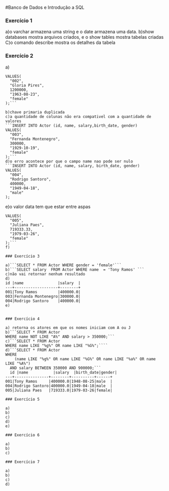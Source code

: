 #Banco de Dados e Introdução a SQL

### Exercício 1

a)o varchar armazena uma string e o date armazena uma data.
b)show databases mostra arquivos criados, e o show tables mostra tabelas criadas
C)o comando describe mostra os detalhes da tabela 

### Exercício 2

a)
```INSERT INTO Actor (id, name, salary, birth_date, gender)
VALUES(
  "002", 
  "Gloria Pires",
  1200000,
  "1963-08-23", 
  "female"
);```

b)chave primaria duplicada
c)a quantidade de colunas não era compativel com a quantidade de valores
```INSERT INTO Actor (id, name, salary,birth_date, gender)
VALUES(
  "003", 
  "Fernanda Montenegro",
  300000,
  "1929-10-19", 
  "female"
);```
d)o erro acontece por que o campo name nao pode ser nulo
```INSERT INTO Actor (id, name, salary, birth_date, gender)
VALUES(
  "004",
  "Rodrigo Santoro",
  400000,
  "1949-04-18", 
  "male"
);
```
e)o valor data tem que estar entre aspas
```INSERT INTO Actor (id, name, salary, birth_date, gender)
VALUES(
  "005", 
  "Juliana Paes",
  719333.33,
  "1979-03-26", 
  "female"
);```
f)

### Exercício 3

a)```SELECT * FROM Actor WHERE gender = 'female'```
b)```SELECT salary  FROM Actor WHERE name  = 'Tony Ramos' ```
c)não vai retornar nenhum resultado
d)
id |name               |salary  |
---+-------------------+--------+
001|Tony Ramos         |400000.0|
003|Fernanda Montenegro|300000.0|
004|Rodrigo Santoro    |400000.0|
e)


### Exercício 4

a) retorna os atores em que os nomes iniciam com A ou J
b)```SELECT * FROM Actor
WHERE name NOT LIKE "A%" AND salary > 350000;```
c)```SELECT * FROM Actor
WHERE name LIKE "%g%" OR name LIKE "%G%";````
d)```SELECT * FROM Actor
WHERE 
	(name LIKE "%g%" OR name LIKE "%G%" OR name LIKE "%a%" OR name LIKE "%A%")
  AND salary BETWEEN 350000 AND 900000;```
  id |name           |salary  |birth_date|gender|
---+---------------+--------+----------+------+
001|Tony Ramos     |400000.0|1948-08-25|male  |
004|Rodrigo Santoro|400000.0|1949-04-18|male  |
005|Juliana Paes   |719333.0|1979-03-26|female|

### Exercício 5

a)
b)
c)
d)
e)

### Exercício 6

a)
b)
c)

### Exercício 7

a)
b)
c)
d)